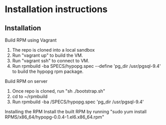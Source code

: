 # Installation instructions

## Installation

Build RPM using Vagrant
1. The repo is cloned into a local sandbox
2. Run "vagrant up" to build the VM.
3. Run "vagrant ssh" to connect to VM.
4. Run rpmbuild -ba SPECS/hypopg.spec --define 'pg_dir /usr/pgsql-9.4' to build the hypopg rpm package.


Build RPM on server
1. Once repo is cloned, run "sh ./bootstrap.sh"
2. cd to ~/rpmbuild 
3. Run rpmbuild -ba /SPECS/hypopg.spec 'pg_dir /usr/pgsql-9.4'

Installing the RPM 
Install the built RPM by running "sudo yum install RPMS/x86_64/hypopg-0.0.4-1.el6.x86_64.rpm"


